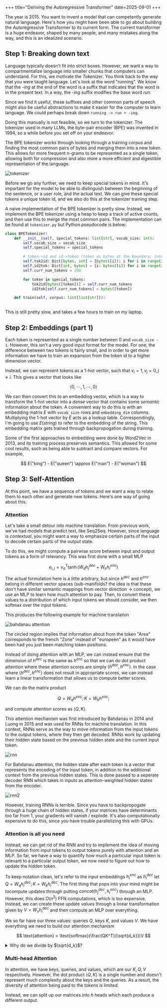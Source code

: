 +++
title="Deriving the Autoregressive Transformer"
date=2025-09-01
+++

The year is 2015. You want to invent a model that can competently generate natural language. Here's how you might have been able to go about building the Autoregressive Transformer to its current form. The current transformer is a huge endeavor, shaped by many people, and many mistakes along the way, and this is an idealized scenario.

## Step 1: Breaking down text

Language typically doesn't fit into strict boxes. However, we want a way to compartmentalize language into smaller chunks that computers can understand. For this, we motivate the *Tokenizer*. You think back to the way that you were taught language. Let's look at the word "running". We know that the *-ing* at the end of the word is a suffix that indicates that the word is in the present text. In a way, the *-ing* suffix modifies the base word *run*.

Since we find it useful, these suffixes and other common parts of speech might also be useful abstractions to make it easier for the computer to learn language. We could perhaps break down `running -> run + -ing`. 

Doing this manually is not feasible, so we turn to the tokenizer. The tokenizer used in many LLMs, the byte-pair encoder (BPE) was invented in 1994, so a while before you set off on your endeavor. 

The BPE tokenizer works through looking through a training corpus and finding the most common pairs of bytes and merging them into a new token. This allows for more frequent n-grams to be represented as a single token, allowing both for compression and also more a more efficient and digestible representation of the language.

![tokenizer](tokenizer.png)

Before we go any further, we need to keep special tokens in mind. It's important for the model to be able to distinguish between the beginning of the sentence, or a user role, and the actual text. We can give these special tokens a unique token id, and we also do this at the tokenizer training step.

A naive implementation of the BPE tokenizer is pretty slow. Instead, we implement the BPE tokenizer using a heap to keep a track of active counts, and then use this to merge the most common pairs. The implementation can be found at `tokenizer.py` but Python pseudocode is below:

```python
class BPETokenizer:
    def __init__(self, special_tokens: list[str], vocab_size: int):
        self.vocab_size = vocab_size
        self.special_tokens = special_tokens

        # token->id and id->token (token as bytes at the boundary; internally we use ints)
        self.tok2id: Dict[bytes, int] = {bytes([i]): i for i in range(256)}
        self.id2tok: Dict[int, bytes] = {i: bytes([i]) for i in range(256)}
        self.curr_num_tokens = 256

        for token in special_tokens:
            tok2id[bytes([token])] = self.curr_num_tokens
            id2tok[self.curr_num_tokens] = bytes([token])

    def train(self, corpus: list[list[str]]):
    
```

This is still pretty slow, and takes a few hours to train on my laptop.

## Step 2: Embeddings (part 1)

Each token is represented as a single number between 0 and `vocab_size - 1`. However, this isn't a very good input format for the model. For one, the difference between two tokens is fairly small, and in order to get more information we have to train an expansion from the token id to a higher dimension vector. 

Instead, we can represent tokens as a 1-hot vector, such that $v_i = 1, v_j = 0, j \neq i$. This gives a vector that looks like

$$
\langle 0, \cdots, 1, \cdots, 0 \rangle
$$

We can then convert this to an embedding vector, which is a way to transform the 1-hot vector into a *dense* vector that contains some *semantic* information about the token. A convenient way to do this is with an embedding matrix $E$ with `vocab_size` rows and `embedding_dim` columns. Multiplying the 1-hot vector by $E$ acts as a lookup table. Correspondingly, I'm going to use $E(string)$ to refer to the embedding of the string. This embedding matrix gets trained through backpropogation during training. 

Some of the first approaches to embedding were done by Word2Vec in 2013, and its training process preserves semantics. This allowed for some cool results, such as being able to subtract and compare vectors. For example, 

$$
E("king") - E("queen") \approx E("man") - E("woman")
$$


## Step 3: Self-Attention

At this point, we have a sequence of tokens and we want a way to relate them to each other and generate new tokens. Here's one way of going about this.

### Attention

Let's take a small detour into machine translation. From previous work, we've had models that predict text, like Seq2Seq. However, since language is *contextual*, you might want a way to emphasize certain parts of the input to decode certain parts of the output state.

To do this, we might compute a pairwise score between input and output tokens as a form of relevancy. This was first done with a small MLP

$$
e_{i, j} = v_a^T \tanh(W_d h_j^{dec} + W_e h_i^{enc})
$$

The actual formulation here is a little arbitrary, but since $h^{dec}$ and $h^{enc}$ belong in different vector spaces (sub-manifolds? the idea is that these don't have similar semantic mappings from vector direction -> concept), we use an MLP to learn how much attention to pay. Then, to convert these values to a distribution of which input tokens we should consider, we then softmax over the input tokens.

This produces the following example for machine translation

![bahdanau attention](ban-att.png)

The circled region implies that information about from the token "Area" corresponds to the french "Zone" instead of "europeèn" as it would have been had you just been matching token positions.

Instead of doing attention with an MLP, we can instead ensure that the dimension of $h^{dec}$ is the same as $h^{enc}$ so that we can do dot product attention where these attention scores are simply $\langle h^{dec}, h^{enc} \rangle$. In the case where $\langle h^{dec}, h^{enc} \rangle$ does not result in appropriate scores, we can instead learn a linear transformation that allows us to compute better scores.

We can do the matrix product

$$
Q = W_q h^{enc}; K = W_k h^{enc};
$$

and compute attention scores as $\langle Q, K \rangle$.

This attention mechanism was first introduced by Bahdanau in 2014 and Luong in 2015 and was used for RNNs for machine translation. In this context, RNNs serve as the way to move information from the input tokens to the output tokens, where they then get decoded. RNNs work by updating their hidden state based on the previous hidden state and the current input token.

![rnn](rnn.png)

For Bahdanau attention, the hidden state after each token is a vector that represents the encoding of the input token, in addition to the additional context from the previous hidden states. This is done passed to a seperate decoder RNN which takes in inputs as attention-weighted hidden states from the encoder.

![rnn2](rnn2.png)

However, training RNNs is terrible. Since you have to backpropogate through a huge chain of hidden states, if your matrices have determinants too far from 1, your gradients will vanish / explode. It's also computationally expensive to do this, since you have trouble parallelizing this with GPUs.

### Attention is all you need

Instead, we can get rid of the RNN and try to implement the idea of moving information from input tokens to output tokens purely with attention and an MLP. So far, we have a way to quantify how much a particular input token is relevant to a particular output token, we now need to figure out how to update the hidden token. 

To keep notation clean, let's refer to the input embeddings $h_i^{enc}$ as $h_i^{dec}$ let $Q = W_q h_i^{dec}; K = W_k h_i^{dec}$. The first thing that pops into your mind might be tocompute updates through putting $concat(h_j^{dec}, h_i^{enc})$ through an MLP. However, this does $O(n^2)$ FFN computations, which is too expensive. Instead, we can create these update *values* through a linear transformation given by $V = W_v h_i^{dec}$ and then compute an MLP over everything.

We so far have our three values: queries $Q$, keys $K$, and values $V$. We have everything we need to build our attention mechanism

$$
\text{attention} = \text{softmax}(\frac{QK^T}{\sqrt{d_k}})V
$$

<details>
<summary>Why do we divide by $\sqrt{d_k}$?</summary>

We want the magnitude of our attention scores to not grow too much with the dimension. Let's see what happens when we take the dot product of $q$ and $k$, two vectors from $Q$ and $K$ respectively.

Expanding out the dot product we get

$$
q \cdot k = \sum q_i k_i
$$

We can take the variance of this to see how large values might be, assuming that $\mathbf{E}[q_i] \approx \mathbf{E}[k_i] \approx 0, \text{Var}(q_i) \approx \text{Var}(k_i) \approx 1$.

$$
Var(q \cdot k) = Var(\sum q_i k_i) = \sum Var(q_i k_i) + 2 \sum_{i < j} Cov(q_i k_i, q_j k_j) = \sum Var(q_i k_i)
$$

since we assume that $Cov(q_i k_i, q_j k_j)$ due to being different index positions.

We then have that

$$
Var(q_i k_i) = \mathbf{E}[q_i^2 k_i^2] - \mathbf{E}[q_i k_i]^2 = \mathbf{E}[q_i^2] \mathbf{E}[k_i^2] = 1
$$

This gives 

$$
Var(q \cdot k) = \sum Var(q_i k_i) = d_k \implies \sigma(q \cdot k) = \sqrt{d_k}
$$

Thus, we divide by $\sqrt{d_k}$ to keep the standard deviation of the attention scores
</details>

### Multi-head Attention

In attention, we have keys, queries, and values, which are our $K, Q, V$ respectively. However, the dot product $\langle Q, K \rangle$ is a single number and doesn't represent much complexity about the keys and the queries. As a result, the diversity of attention being paid to the tokens is limited.

Instead, we can split up our matrices into $h$ heads which each produce a different output.